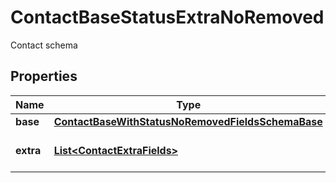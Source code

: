 

# ContactBaseStatusExtraNoRemoved

Contact schema

## Properties

| Name | Type | Description | Notes |
|------------ | ------------- | ------------- | -------------|
|**base** | [**ContactBaseWithStatusNoRemovedFieldsSchemaBase**](ContactBaseWithStatusNoRemovedFieldsSchemaBase.md) |  |  [optional] |
|**extra** | [**List&lt;ContactExtraFields&gt;**](ContactExtraFields.md) | Array of the contact&#39;s extra fields |  [optional] |



